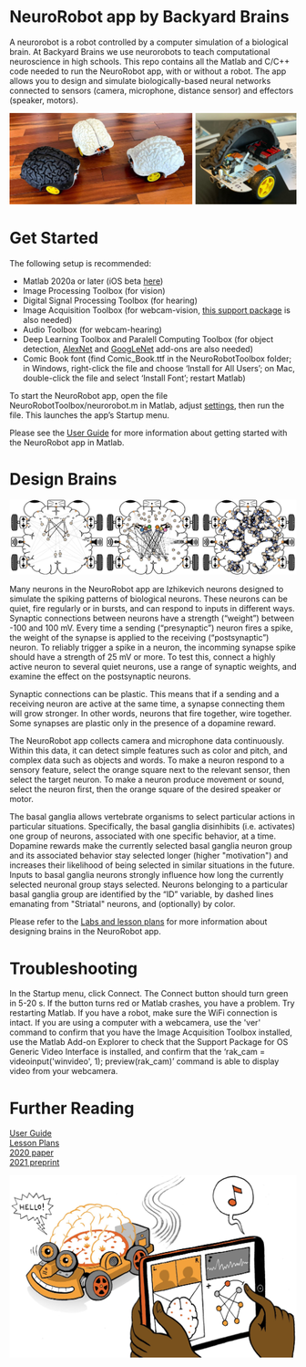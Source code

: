 # NeuroRobot app by Backyard Brains

A neurorobot is a robot controlled by a computer simulation of a biological brain. At Backyard Brains we use neurorobots to teach computational neuroscience in high schools. This repo contains all the Matlab and C/C++ code needed to run the NeuroRobot app, with or without a robot. The app allows you to design and simulate biologically-based neural networks connected to sensors (camera, microphone, distance sensor) and effectors (speaker, motors).

<img src="https://github.com/BackyardBrains/NeuroRobot/blob/master/Gallery/robots.jpg">

# Get Started

The following setup is recommended:

- Matlab 2020a or later (iOS beta <a href="https://testflight.apple.com/join/N41wWHyJ">here</a>)
- Image Processing Toolbox (for vision)
- Digital Signal Processing Toolbox (for hearing)
- Image Acquisition Toolbox (for webcam-vision, <a href="https://www.mathworks.com/matlabcentral/fileexchange/45183-image-acquisition-toolbox-support-package-for-os-generic-video-interface">this support package</a> is also needed)
- Audio Toolbox (for webcam-hearing)
- Deep Learning Toolbox and Paralell Computing Toolbox (for object detection, <a href="https://www.mathworks.com/help/deeplearning/ref/alexnet.html">AlexNet</a> and <a href="https://www.mathworks.com/help/deeplearning/ref/googlenet.html">GoogLeNet</a> add-ons are also needed)
- Comic Book font (find Comic_Book.ttf in the NeuroRobotToolbox folder; in Windows, right-click the file and choose ‘Install for All Users’; on Mac, double-click the file and select ‘Install Font’; restart Matlab)

To start the NeuroRobot app, open the file NeuroRobotToolbox/neurorobot.m in Matlab, adjust <a href="https://docs.google.com/document/d/1_fkM_ccYyojDcovjW_f6EnSZTBed_XkrHJNA_dRZvvg/edit#bookmark=kix.lcvfd1hyq9l0">settings</a>, then run the file. This launches the app’s Startup menu.

Please see the <a href='https://docs.google.com/document/d/1_fkM_ccYyojDcovjW_f6EnSZTBed_XkrHJNA_dRZvvg/edit?usp=sharing'>User Guide</a> for more information about getting started with the NeuroRobot app in Matlab.

# Design Brains

<img src="https://github.com/BackyardBrains/NeuroRobot/blob/master/Gallery/brains.jpg">

Many neurons in the NeuroRobot app are Izhikevich neurons designed to simulate the spiking patterns of biological neurons. These neurons can be quiet, fire regularly or in bursts, and can respond to inputs in different ways. Synaptic connections between neurons have a strength (“weight”) between -100 and 100 mV. Every time a sending (“presynaptic”) neuron fires a spike, the weight of the synapse is applied to the receiving (“postsynaptic”) neuron. To reliably trigger a spike in a neuron, the incomming synapse spike should have a strength of 25 mV or more. To test this, connect a highly active neuron to several quiet neurons, use a range of synaptic weights, and examine the effect on the postsynaptic neurons.

Synaptic connections can be plastic. This means that if a sending and a receiving neuron are active at the same time, a synapse connecting them will grow stronger. In other words, neurons that fire together, wire together. Some synapses are plastic only in the presence of a dopamine reward.

The NeuroRobot app collects camera and microphone data continuously. Within this data, it can detect simple features such as color and pitch, and complex data such as objects and words. To make a neuron respond to a sensory feature, select the orange square next to the relevant sensor, then select the target neuron. To make a neuron produce movement or sound, select the neuron first, then the orange square of the desired speaker or motor.

The basal ganglia allows vertebrate organisms to select particular actions in particular situations. Specifically, the basal ganglia disinhibits (i.e. activates) one group of neurons, associated with one specific behavior, at a time. Dopamine rewards make the currently selected basal ganglia neuron group and its associated behavior stay selected longer (higher "motivation") and increases their likelihood of being selected in similar situations in the future. Inputs to basal ganglia neurons strongly influence how long the currently selected neuronal group stays selected. Neurons belonging to a particular basal ganglia group are identified by the “ID” variable, by dashed lines emanating from "Striatal" neurons, and (optionally) by color.

Please refer to the <a href='https://docs.google.com/document/d/12S6izB7_oZGWIqypyMhO19rSjw4mqDFAkoiaXdZETu0/edit'>Labs and lesson plans</a> for more information about designing brains in the NeuroRobot app.

# Troubleshooting

In the Startup menu, click Connect. The Connect button should turn green in 5-20 s. If the button turns red or Matlab crashes, you have a problem. Try restarting Matlab. If you have a robot, make sure the WiFi connection is intact. If you are using a computer with a webcamera, use the 'ver' command to confirm that you have the Image Acquisition Toolbox installed, use the Matlab Add-on Explorer to check that the Support Package for OS Generic Video Interface is installed, and confirm that the ‘rak_cam = videoinput('winvideo', 1); preview(rak_cam)’ command is able to display video from your webcamera.

# Further Reading

<a href='https://docs.google.com/document/d/1_fkM_ccYyojDcovjW_f6EnSZTBed_XkrHJNA_dRZvvg/edit?usp=sharing'>User Guide</a><br>
<a href='https://docs.google.com/document/d/12S6izB7_oZGWIqypyMhO19rSjw4mqDFAkoiaXdZETu0/edit?usp=sharing'>Lesson Plans</a><br>
<a href='https://www.frontiersin.org/articles/10.3389/fnbot.2020.00006/full'>2020 paper</a><br>
<a href='https://www.biorxiv.org/content/10.1101/2021.04.01.438071v2'>2021 preprint</a><br>

<img src="https://github.com/BackyardBrains/NeuroRobot/blob/master/Gallery/logo.jpg" width="700">
